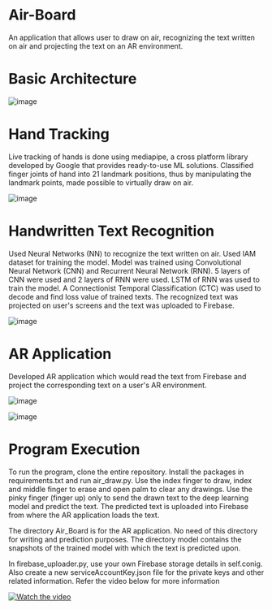# Air-Board

An application that allows user to draw on air, recognizing the text written on air and projecting the text on an AR environment.

# Basic Architecture

![image](https://user-images.githubusercontent.com/53861812/172015157-a080fcc7-e7e9-4cd1-9dcd-bd363e210914.png)

# Hand Tracking

Live tracking of hands is done using mediapipe, a cross platform library developed by Google that provides ready-to-use ML solutions. Classified finger joints of hand into 21 landmark positions, thus by manipulating the landmark points, made possible to virtually draw on air.

![image](https://user-images.githubusercontent.com/53861812/172015354-7be62537-913f-4656-a54b-a69d1224c073.png)

# Handwritten Text Recognition

Used Neural Networks (NN) to recognize the text written on air. Used IAM dataset for training the model. Model was trained using Convolutional Neural Network (CNN) and Recurrent Neural Network (RNN). 
5 layers of CNN were used and 2 layers of RNN were used. LSTM of RNN was used to train the model. A Connectionist Temporal Classification (CTC) was used to decode and find loss value of trained texts.
The recognized text was projected on user's screens and the text was uploaded to Firebase.

![image](https://user-images.githubusercontent.com/53861812/172015674-28c5ed49-bd56-457b-be90-d7a225113697.png)


# AR Application

Developed AR application which would read the text from Firebase and project the corresponding text on a user's AR environment.

![image](https://user-images.githubusercontent.com/53861812/172015770-13932b8c-3df2-4039-be05-903a36c98be0.png)

![image](https://user-images.githubusercontent.com/53861812/172015762-153fcb80-72a5-4590-b78e-07f38d4389d3.png)


# Program Execution

To run the program, clone the entire repository. Install the packages in requirements.txt and run air_draw.py. Use the index finger to draw, index and middle finger to erase and open palm to clear any drawings. Use the pinky finger (finger up) only to send the drawn text to the deep learning model and predict the text. The predicted text is uploaded into Firebase from where the AR application loads the text.

The directory Air_Board is for the AR application. No need of this directory for writing and prediction purposes.
The directory model contains the snapshots of the trained model with which the text is predicted upon.

In firebase_uploader.py, use your own Firebase storage details in self.conig. Also create a new serviceAccountKey.json file for the private keys and other related information. Refer the video below for more information

[![Watch the video](https://i.ytimg.com/an_webp/gLyaR3KPYt4/mqdefault_6s.webp?du=3000&sqp=CNCugZYG&rs=AOn4CLDY4abUCT-B_vUh4XkxOzJjqBtRdA)](https://www.youtube.com/watch?v=gLyaR3KPYt4)
